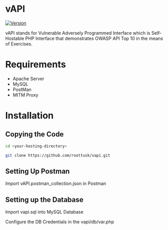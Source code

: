 # vAPI

[![Version](https://img.shields.io/badge/version-v1.0%20beta-blue)](https://github.com/roottusk/vapi)

vAPI stands for Vulnerable Adversely Programmed Interface which is Self-Hostable PHP Interface that demonstrates OWASP API Top 10 in the means of Exercises. 


# Requirements

* Apache Server 
* MySQL
* PostMan
* MITM Proxy



# Installation

## Copying the Code

```bash
cd <your-hosting-directory>
```

```bash
git clone https://github.com/roottusk/vapi.git
```

## Setting Up Postman

Import vAPI.postman_collection.json in Postman

## Setting up the Database

Import vapi.sql into MySQL Database

Configure the DB Credentials in the vapi/db/var.php
